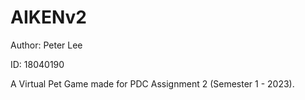 # AIKENv2
Author: Peter Lee

ID: 18040190


A Virtual Pet Game made for PDC Assignment 2 (Semester 1 - 2023).
